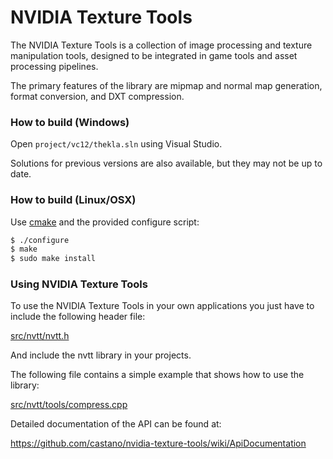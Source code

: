 NVIDIA Texture Tools
====================

The NVIDIA Texture Tools is a collection of image processing and texture 
manipulation tools, designed to be integrated in game tools and asset 
processing pipelines.

The primary features of the library are mipmap and normal map generation, format 
conversion, and DXT compression.


### How to build (Windows)

Open `project/vc12/thekla.sln` using Visual Studio.

Solutions for previous versions are also available, but they may not be up to date.


### How to build (Linux/OSX)

Use [cmake](http://www.cmake.org/) and the provided configure script:

```bash
$ ./configure
$ make
$ sudo make install
```


### Using NVIDIA Texture Tools

To use the NVIDIA Texture Tools in your own applications you just have to
include the following header file:

[src/nvtt/nvtt.h](https://github.com/castano/nvidia-texture-tools/blob/master/src/nvtt/nvtt.h)

And include the nvtt library in your projects. 

The following file contains a simple example that shows how to use the library:

[src/nvtt/tools/compress.cpp](https://github.com/castano/nvidia-texture-tools/blob/master/src/nvtt/tools/compress.cpp)

Detailed documentation of the API can be found at:

https://github.com/castano/nvidia-texture-tools/wiki/ApiDocumentation


